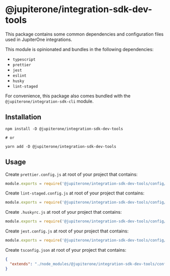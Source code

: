 # @jupiterone/integration-sdk-dev-tools

This package contains some common dependencies and configuration files used in
JupiterOne integrations.

This module is opinionated and bundles in the following dependencies:

- `typescript`
- `prettier`
- `jest`
- `eslint`
- `husky`
- `lint-staged`

For convenience, this package also comes bundled with the
`@jupiterone/integration-sdk-cli` module.

## Installation

```
npm install -D @jupiterone/integration-sdk-dev-tools

# or

yarn add -D @jupiterone/integration-sdk-dev-tools
```

## Usage

Create `prettier.config.js` at root of your project that contains:

```javascript
module.exports = require('@jupiterone/integration-sdk-dev-tools/config/prettier');
```

Create `lint-staged.config.js` at root of your project that contains:

```javascript
module.exports = require('@jupiterone/integration-sdk-dev-tools/config/lint-staged');
```

Create `.huskyrc.js` at root of your project that contains:

```javascript
module.exports = require('@jupiterone/integration-sdk-dev-tools/config/husky');
```

Create `jest.config.js` at root of your project that contains:

```javascript
module.exports = require('@jupiterone/integration-sdk-dev-tools/config/jest');
```

Create `tsconfig.json` at root of your project that contains:

```json
{
  "extends": "./node_modules/@jupiterone/integration-sdk-dev-tools/config/typescript"
}
```
